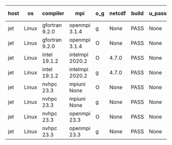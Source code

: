 

| host     | os       | compiler                              | mpi                      | o_g        | netcdf        | build       | u_pass          | u_fail          | s_pass            | s_fail            | e_pass             | e_fail             | nuopc_pass       | nuopc_fail       | artifacts link          |
|----------|----------|---------------------------------------|--------------------------|------------|---------------|-------------|-----------------|-----------------|-------------------|-------------------|--------------------|--------------------|------------------|------------------|-------------------------|
| jet | Linux | gfortran 9.2.0 | openmpi 3.1.4  | g | None  | PASS | None | None | None | None | None | None | None | None | <a href="https://github.com/esmf-org/esmf-test-artifacts/tree/da0aad80525ba270aaceff1363a7b738b0aef80f/develop/gfortran/9.2.0/g/openmpi/3.1.4" target="_blank">da0aad8</a> | 
| jet | Linux | gfortran 9.2.0 | openmpi 3.1.4  | O | None  | PASS | None | None | None | None | None | None | None | None | <a href="https://github.com/esmf-org/esmf-test-artifacts/tree/12635e1879196629e17dedc289737bb502ae17e6/develop/gfortran/9.2.0/O/openmpi/3.1.4" target="_blank">12635e1</a> | 
| jet | Linux | intel 19.1.2 | intelmpi 2020.2  | O | 4.7.0  | PASS | None | None | None | None | None | None | None | None | <a href="https://github.com/esmf-org/esmf-test-artifacts/tree/ebbf14289a8e0bdf9126eb2dc7c5034b5398b9f7/develop/intel/19.1.2/O/intelmpi/2020.2" target="_blank">ebbf142</a> | 
| jet | Linux | intel 19.1.2 | intelmpi 2020.2  | g | 4.7.0  | PASS | None | None | None | None | None | None | None | None | <a href="https://github.com/esmf-org/esmf-test-artifacts/tree/3305d6ba6ca5f01fabeca5f51dd7f84285f6add0/develop/intel/19.1.2/g/intelmpi/2020.2" target="_blank">3305d6b</a> | 
| jet | Linux | nvhpc 23.3 | mpiuni None  | O | None  | PASS | None | None | None | None | None | None | None | None | <a href="https://github.com/esmf-org/esmf-test-artifacts/tree/bfd8739025e0b2b5c4ceead466e6f1432f27eff8/develop/nvhpc/23.3/O/mpiuni/None" target="_blank">bfd8739</a> | 
| jet | Linux | nvhpc 23.3 | mpiuni None  | g | None  | PASS | None | None | None | None | None | None | None | None | <a href="https://github.com/esmf-org/esmf-test-artifacts/tree/f1b188491243b3cda4b4cfd973a582c514a9f5cb/develop/nvhpc/23.3/g/mpiuni/None" target="_blank">f1b1884</a> | 
| jet | Linux | nvhpc 23.3 | openmpi 23.3  | O | None  | PASS | None | None | None | None | None | None | None | None | <a href="https://github.com/esmf-org/esmf-test-artifacts/tree/9522348fd2f83c01f21879229b306e1851caf3e6/develop/nvhpc/23.3/O/openmpi/23.3" target="_blank">9522348</a> | 
| jet | Linux | nvhpc 23.3 | openmpi 23.3  | g | None  | PASS | None | None | None | None | None | None | None | None | <a href="https://github.com/esmf-org/esmf-test-artifacts/tree/5f92fc46017fed4803c2651e3f39164ba3a0962c/develop/nvhpc/23.3/g/openmpi/23.3" target="_blank">5f92fc4</a> | 

